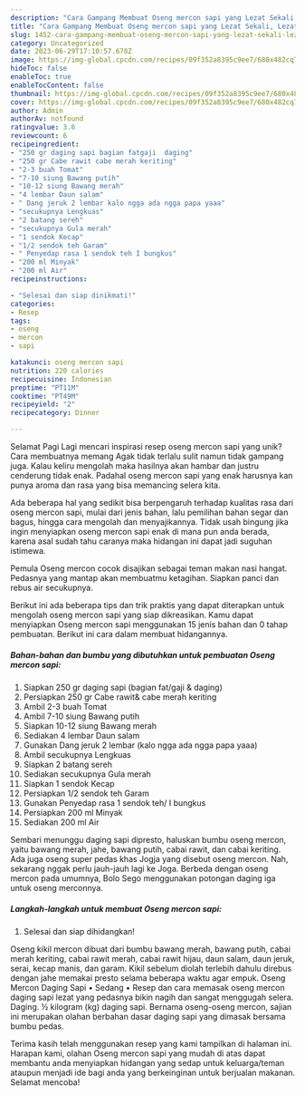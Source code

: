 ```yaml
---
description: "Cara Gampang Membuat Oseng mercon sapi yang Lezat Sekali, Lezat"
title: "Cara Gampang Membuat Oseng mercon sapi yang Lezat Sekali, Lezat"
slug: 1452-cara-gampang-membuat-oseng-mercon-sapi-yang-lezat-sekali-lezat
category: Uncategorized
date: 2023-06-29T17:10:57.678Z
image: https://img-global.cpcdn.com/recipes/09f352a8395c9ee7/680x482cq70/oseng-mercon-sapi-foto-resep-utama.jpg
hideToc: false
enableToc: true
enableTocContent: false
thumbnail: https://img-global.cpcdn.com/recipes/09f352a8395c9ee7/680x482cq70/oseng-mercon-sapi-foto-resep-utama.jpg
cover: https://img-global.cpcdn.com/recipes/09f352a8395c9ee7/680x482cq70/oseng-mercon-sapi-foto-resep-utama.jpg
author: Admin
authorAv: notfound
ratingvalue: 3.6
reviewcount: 6
recipeingredient:
- "250 gr daging sapi bagian fatgaji  daging"
- "250 gr Cabe rawit cabe merah keriting"
- "2-3 buah Tomat"
- "7-10 siung Bawang putih"
- "10-12 siung Bawang merah"
- "4 lembar Daun salam"
- " Dang jeruk 2 lembar kalo ngga ada ngga papa yaaa"
- "secukupnya Lengkuas"
- "2 batang sereh"
- "secukupnya Gula merah"
- "1 sendok Kecap"
- "1/2 sendok teh Garam"
- " Penyedap rasa 1 sendok teh I bungkus"
- "200 ml Minyak"
- "200 ml Air"
recipeinstructions:

- "Selesai dan siap dinikmati!"
categories:
- Resep
tags:
- oseng
- mercon
- sapi

katakunci: oseng mercon sapi 
nutrition: 220 calories
recipecuisine: Indonesian
preptime: "PT11M"
cooktime: "PT49M"
recipeyield: "2"
recipecategory: Dinner

---
```



Selamat Pagi Lagi mencari inspirasi resep oseng mercon sapi yang unik? Cara membuatnya memang Agak tidak terlalu sulit namun tidak gampang juga. Kalau keliru mengolah maka hasilnya akan hambar dan justru cenderung tidak enak. Padahal oseng mercon sapi yang enak harusnya kan punya aroma dan rasa yang bisa memancing selera kita.


Ada beberapa hal yang sedikit bisa berpengaruh terhadap kualitas rasa dari oseng mercon sapi, mulai dari jenis bahan, lalu pemilihan bahan segar dan bagus, hingga cara mengolah dan menyajikannya. Tidak usah bingung jika ingin menyiapkan oseng mercon sapi enak di mana pun anda berada, karena asal sudah tahu caranya maka hidangan ini dapat jadi suguhan istimewa.

Pemula Oseng mercon cocok disajikan sebagai teman makan nasi hangat. Pedasnya yang mantap akan membuatmu ketagihan. Siapkan panci dan rebus air secukupnya.


Berikut ini ada beberapa tips dan trik praktis yang dapat diterapkan untuk mengolah oseng mercon sapi yang siap dikreasikan. Kamu dapat menyiapkan Oseng mercon sapi menggunakan 15 jenis bahan dan 0 tahap pembuatan. Berikut ini cara dalam membuat hidangannya.

<!--inarticleads1-->

##### Bahan-bahan dan bumbu yang dibutuhkan untuk pembuatan Oseng mercon sapi:

1. Siapkan 250 gr daging sapi (bagian fat/gaji &amp; daging)
1. Persiapkan 250 gr Cabe rawit&amp; cabe merah keriting
1. Ambil 2-3 buah Tomat
1. Ambil 7-10 siung Bawang putih
1. Siapkan 10-12 siung Bawang merah
1. Sediakan 4 lembar Daun salam
1. Gunakan  Dang jeruk 2 lembar (kalo ngga ada ngga papa yaaa)
1. Ambil secukupnya Lengkuas
1. Siapkan 2 batang sereh
1. Sediakan secukupnya Gula merah
1. Siapkan 1 sendok Kecap
1. Persiapkan 1/2 sendok teh Garam
1. Gunakan  Penyedap rasa 1 sendok teh/ I bungkus
1. Persiapkan 200 ml Minyak
1. Sediakan 200 ml Air


Sembari menunggu daging sapi dipresto, haluskan bumbu oseng mercon, yaitu bawang merah, jahe, bawang putih, cabai rawit, dan cabai keriting. Ada juga oseng super pedas khas Jogja yang disebut oseng mercon. Nah, sekarang nggak perlu jauh-jauh lagi ke Joga. Berbeda dengan oseng mercon pada umumnya, Bolo Sego menggunakan potongan daging iga untuk oseng merconnya. 

<!--inarticleads2-->

##### Langkah-langkah untuk membuat Oseng mercon sapi:


1. Selesai dan siap dihidangkan!

Oseng kikil mercon dibuat dari bumbu bawang merah, bawang putih, cabai merah keriting, cabai rawit merah, cabai rawit hijau, daun salam, daun jeruk, serai, kecap manis, dan garam. Kikil sebelum diolah terlebih dahulu direbus dengan jahe memakai presto selama beberapa waktu agar empuk. Oseng Mercon Daging Sapi • Sedang • Resep dan cara memasak oseng mercon daging sapi lezat yang pedasnya bikin nagih dan sangat menggugah selera. Daging. ½ kilogram (kg) daging sapi. Bernama oseng-oseng mercon, sajian ini merupakan olahan berbahan dasar daging sapi yang dimasak bersama bumbu pedas. 

Terima kasih telah menggunakan resep yang kami tampilkan di halaman ini. Harapan kami, olahan Oseng mercon sapi yang mudah di atas dapat membantu anda menyiapkan hidangan yang sedap untuk keluarga/teman ataupun menjadi ide bagi anda yang berkeinginan untuk berjualan makanan. Selamat mencoba!
